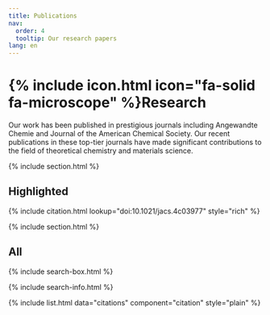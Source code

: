 ```yaml
---
title: Publications
nav:
  order: 4
  tooltip: Our research papers
lang: en
---
```


# {% include icon.html icon="fa-solid fa-microscope" %}Research

  Our work has been published in prestigious journals including Angewandte Chemie and Journal of the American Chemical Society. Our recent publications in these top-tier journals have made significant contributions to the field of theoretical chemistry and materials science.

{% include section.html %}

## Highlighted

{% include citation.html lookup="doi:10.1021/jacs.4c03977" style="rich" %}

{% include section.html %}

## All

{% include search-box.html %}

{% include search-info.html %}

{% include list.html data="citations" component="citation" style="plain" %}
